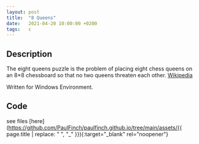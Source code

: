 ```yaml
---
layout: post
title:  "8 Queens"
date:   2021-04-20 10:00:00 +0200
tags:   c
---
```

## Description ##
The eight queens puzzle is the problem of placing eight chess queens on an 8×8 chessboard so that no two queens threaten each other.
[Wikipedia](https://en.wikipedia.org/wiki/Eight_queens_puzzle)

Written for Windows Environment.

## Code ##
see files [here](https://github.com/PaulFinch/paulfinch.github.io/tree/main/assets/{{ page.title | replace: " ", "_" }}){:target="_blank" rel="noopener"}